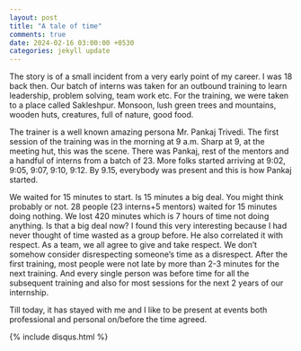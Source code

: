 ```yaml
---
layout: post
title: "A tale of time"
comments: true
date: 2024-02-16 03:00:00 +0530
categories: jekyll update
---
```


The story is of a small incident from a very early point of my career. I was 18 back then. Our batch of interns was taken for an outbound training to learn leadership, problem solving, team work etc.
For the training, we were taken to a place called Sakleshpur. Monsoon, lush green trees and mountains, wooden huts, creatures, full of nature, good food.

The trainer is a well known amazing persona Mr. Pankaj Trivedi. The first session of the training was in the morning at 9 a.m.
Sharp at 9, at the meeting hut, this was the scene. There was Pankaj, rest of the mentors and a handful of interns from a batch of 23.
More folks started arriving at 9:02, 9:05, 9:07, 9:10, 9:12. By 9.15, everybody was present and this is how Pankaj started.

We waited for 15 minutes to start. Is 15 minutes a big deal. You might think probably or not.
28 people (23 interns+5 mentors) waited for 15 minutes doing nothing. We lost 420 minutes which is 7 hours of time not doing anything.
Is that a big deal now?
I found this very interesting because I had never thought of time wasted as a group before. He also correlated it with respect.
As a team, we all agree to give and take respect. We don’t somehow consider disrespecting someone’s time as a disrespect.
After the first training, most people were not late by more than 2-3 minutes for the next training.
And every single person was before time for all the subsequent training and also for most sessions for the next 2 years of our internship.

Till today, it has stayed with me and I like to be present at events both professional and personal on/before the time agreed.


{% include disqus.html %}






